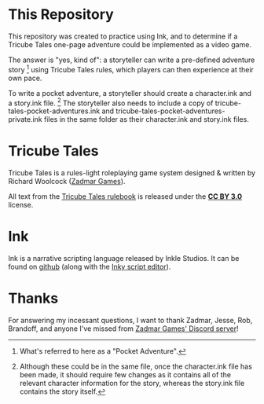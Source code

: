 # This Repository
This repository was created to practice using Ink, and to determine if a Tricube Tales one-page adventure could be implemented as a video game.

The answer is "yes, kind of": a storyteller can write a pre-defined adventure story [^1] using Tricube Tales rules, which players can then experience at their own pace.

To write a pocket adventure, a storyteller should create a character.ink and a story.ink file. [^2] The storyteller also needs to include a copy of tricube-tales-pocket-adventures.ink and tricube-tales-pocket-adventures-private.ink files in the same folder as their character.ink and story.ink files.

[^1]: What's referred to here as a "Pocket Adventure".
[^2]: Although these could be in the same file, once the character.ink file has been made, it should require few changes as it contains all of the relevant character information for the story, whereas the story.ink file contains the story itself.

# Tricube Tales
Tricube Tales is a rules-light roleplaying game system designed & written by Richard Woolcock ([Zadmar Games](https://www.drivethrurpg.com/browse/pub/12255/Zadmar-Games)).

All text from the [Tricube Tales rulebook](https://fari.community/creators/zadmar-games/projects/tricube-tales) is released under the **[CC BY 3.0](https://creativecommons.org/licenses/by/3.0/)** license.

# Ink
Ink is a narrative scripting language released by Inkle Studios. It can be found on [github](https://github.com/inkle/ink) (along with the [Inky script editor](https://github.com/inkle/inky)).

# Thanks
For answering my incessant questions, I want to thank Zadmar, Jesse, Rob, Brandoff, and anyone I've missed from [Zadmar Games' Discord server](https://discord.gg/FRm9kQv)!

